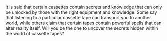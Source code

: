 It is said that certain cassettes contain secrets and knowledge that can only be unlocked by those with the right equipment and knowledge. Some say that listening to a particular cassette tape can transport you to another world, while others claim that certain tapes contain powerful spells that can alter reality itself.
Will you be the one to uncover the secrets hidden within the world of cassette tapes?
